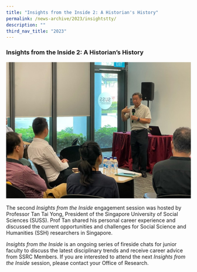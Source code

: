 ```yaml
---
title: "Insights from the Inside 2: A Historian's History"
permalink: /news-archive/2023/insightstty/
description: ""
third_nav_title: "2023"
---
```

### Insights from the Inside 2: A Historian’s History 

![](/images/insights_tty.jpg)

The second _Insights from the Inside_ engagement session was hosted by Professor Tan Tai Yong, President of the Singapore University of Social Sciences (SUSS). Prof Tan shared his personal career experience and discussed the current opportunities and challenges for Social Science and Humanities (SSH) researchers in Singapore.

_Insights from the Inside_ is an ongoing series of fireside chats for junior faculty to discuss the latest disciplinary trends and receive career advice from SSRC Members.
If you are interested to attend the next _Insights from the Inside_ session, please contact your Office of Research.